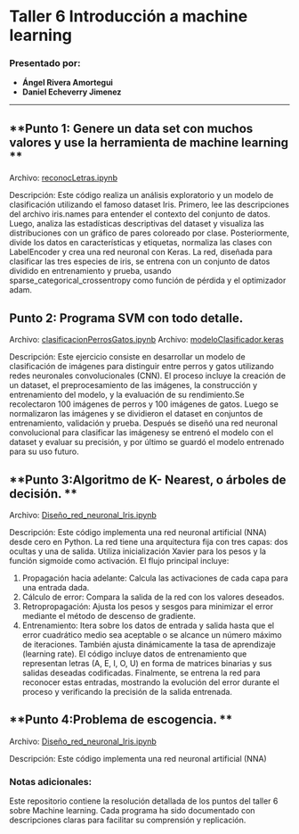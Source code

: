 # Taller 6 Introducción a machine learning

### Presentado por:
- **Ángel Rivera Amortegui**
- **Daniel Echeverry Jimenez**

---
## **Punto 1: Genere un data set con muchos valores y use la herramienta de machine learning **
Archivo: [reconocLetras.ipynb](./reconocLetras.ipynb)

Descripción:  Este código realiza un análisis exploratorio y un modelo de clasificación utilizando el famoso dataset Iris. Primero, lee las descripciones del archivo iris.names para entender el contexto del conjunto de datos. Luego, analiza las estadísticas descriptivas del dataset y visualiza las distribuciones con un gráfico de pares coloreado por clase. Posteriormente, divide los datos en características y etiquetas, normaliza las clases con LabelEncoder y crea una red neuronal con Keras. La red, diseñada para clasificar las tres especies de iris, se entrena con un conjunto de datos dividido en entrenamiento y prueba, usando sparse_categorical_crossentropy como función de pérdida y el optimizador adam.

## **Punto 2: Programa SVM con todo detalle.**
Archivo: [clasificacionPerrosGatos.ipynb](./clasificacionPerrosGatos.ipynb)
Archivo: [modeloClasificador.keras](./modeloClasificador.keras)

Descripción:  Este ejercicio consiste en desarrollar un modelo de clasificación de imágenes para distinguir entre perros y gatos utilizando redes neuronales convolucionales (CNN). El proceso incluye la creación de un dataset, el preprocesamiento de las imágenes, la construcción y entrenamiento del modelo, y la evaluación de su rendimiento.Se recolectaron  100 imágenes de perros y 100 imágenes de gatos. Luego se normalizaron las imágenes y se dividieron el dataset en conjuntos de entrenamiento, validación y prueba. Después se diseñó una red neuronal convolucional para clasificar las imágenesy se entrenó el modelo con el dataset y evaluar su precisión, y por último se guardó el modelo entrenado para su uso futuro.

## **Punto 3:Algoritmo de K- Nearest, o árboles de decisión. **
Archivo: [Diseño_red_neuronal_Iris.ipynb](./Diseño_red_neuronal_Iris.ipynb)

Descripción: Este código implementa una red neuronal artificial (NNA) desde cero en Python. La red tiene una arquitectura fija con tres capas: dos ocultas y una de salida. Utiliza inicialización Xavier para los pesos y la función sigmoide como activación. El flujo principal incluye:
1. Propagación hacia adelante: Calcula las activaciones de cada capa para una entrada dada.
2. Cálculo de error: Compara la salida de la red con los valores deseados.
3. Retropropagación: Ajusta los pesos y sesgos para minimizar el error mediante el método de descenso de gradiente.
4. Entrenamiento: Itera sobre los datos de entrada y salida hasta que el error cuadrático medio sea aceptable o se alcance un número máximo de iteraciones. También ajusta dinámicamente la tasa de aprendizaje (learning rate).
El código incluye datos de entrenamiento que representan letras (A, E, I, O, U) en forma de matrices binarias y sus salidas deseadas codificadas. Finalmente, se entrena la red para reconocer estas entradas, mostrando la evolución del error durante el proceso y verificando la precisión de la salida entrenada.

## **Punto 4:Problema de escogencia. **
Archivo: [Diseño_red_neuronal_Iris.ipynb](./Diseño_red_neuronal_Iris.ipynb)

Descripción: Este código implementa una red neuronal artificial (NNA)
### Notas adicionales:
Este repositorio contiene la resolución detallada de los puntos del taller 6 sobre Machine learning. Cada programa ha sido documentado con descripciones claras para facilitar su comprensión y replicación.
